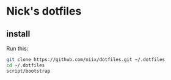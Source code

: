 Nick's dotfiles
===============

## install

Run this:

```sh
git clone https://github.com/niix/dotfiles.git ~/.dotfiles
cd ~/.dotfiles
script/bootstrap
```
